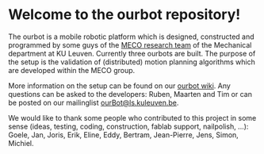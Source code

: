 # Welcome to the ourbot repository!

The ourbot is a mobile robotic platform which is designed, constructed and programmed by some guys of the [MECO research team](https://www.mech.kuleuven.be/en/pma/research/meco) of the Mechanical department at KU Leuven. Currently three ourbots are built. The purpose of the setup is the validation of (distributed) motion planning algorithms which are developed within the MECO group.

More information on the setup can be found on our [ourbot wiki](https://gitlab.mech.kuleuven.be/meco-setups/ourbot/wikis/home).
Any questions can be asked to the developers: Ruben, Maarten and Tim or can be posted on our mailinglist ourBot@ls.kuleuven.be.

We would like to thank some people who contributed to this project in some sense (ideas, testing, coding, construction, fablab support, nailpolish, ...): Goele, Jan, Joris, Erik, Eline, Eddy, Bertram, Jean-Pierre, Jens, Simon, Michiel.
